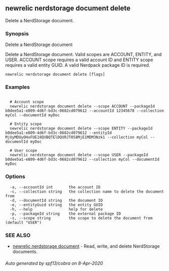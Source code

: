 ## newrelic nerdstorage document delete

Delete a NerdStorage document.

### Synopsis

Delete a NerdStorage document

Delete a NerdStorage document.  Valid scopes are ACCOUNT, ENTITY, and USER.
ACCOUNT scope requires a valid account ID and ENTITY scope requires a valid entity
GUID.  A valid Nerdpack package ID is required.


```
newrelic nerdstorage document delete [flags]
```

### Examples

```

  # Account scope
  newrelic nerdstorage document delete --scope ACCOUNT --packageId b0dee5a1-e809-4d6f-bd3c-0682cd079612 --accountId 12345678 --collection myCol --documentId myDoc

  # Entity scope
  newrelic nerdstorage document delete --scope ENTITY --packageId b0dee5a1-e809-4d6f-bd3c-0682cd079612 --entityId MjUyMDUyOHxFUE18QVBQTElDQVRJT058MjE1MDM3Nzk1 --collection myCol --documentId myDoc

  # User scope
  newrelic nerdstorage document delete --scope USER --packageId b0dee5a1-e809-4d6f-bd3c-0682cd079612 --collection myCol --documentId myDoc

```

### Options

```
  -a, --accountId int       the account ID
  -c, --collection string   the collection name to delete the document from
  -d, --documentId string   the document ID
  -e, --entityGuid string   the entity GUID
  -h, --help                help for delete
  -p, --packageId string    the external package ID
  -s, --scope string        the scope to delete the document from (default "USER")
```

### SEE ALSO

* [newrelic nerdstorage document](newrelic_nerdstorage_document.md)	 - Read, write, and delete NerdStorage documents.

###### Auto generated by spf13/cobra on 8-Apr-2020
